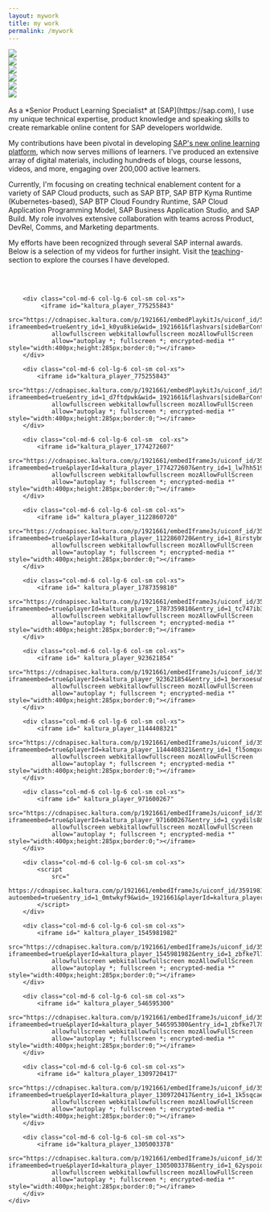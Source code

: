 ```yaml
---
layout: mywork
title: my work
permalink: /mywork
---
```


<div class="owl-carousel owl-theme">
    <div class="item">
        <img src="/assets/img/slider/1.jpeg">
    </div>
    <div class="item">
        <img src="/assets/img/slider/2.jpeg">
    </div>
    <div class="item">
        <img src="/assets/img/slider/3.jpeg">
    </div>
    <div class="item">
        <img src="/assets/img/slider/4.jpeg">
    </div>
    <div class="item">
        <img src="/assets/img/slider/5.jpeg">
    </div>
    <div class="item">
        <img src="/assets/img/slider/6.jpeg">
    </div>
</div>

<br>
As a *Senior Product Learning Specialist* at [SAP](https://sap.com), I use my unique technical expertise, product
knowledge and speaking skills to create remarkable online content for SAP developers worldwide.

My contributions have been pivotal in developing [SAP's new online learning platform](https://learning.sap.com), which
now serves millions of learners. I've produced an extensive array of digital materials, including hundreds of blogs,
course lessons, videos, and more, engaging over 200,000 active learners.

Currently, I'm focusing on creating technical enablement content for a variety of SAP Cloud products, such as SAP BTP,
SAP BTP Kyma Runtime (Kubernetes-based), SAP BTP Cloud Foundry Runtime, SAP Cloud Application Programming Model, SAP
Business Application Studio, and SAP Build. My role involves extensive collaboration with teams across Product, DevRel,
Comms, and Marketing departments.

My efforts have been recognized through several SAP internal awards. Below is a selection of my videos for further
insight. Visit the [teaching](/teaching)-section to explore the courses I have developed.

<br>
<br>

<div class="container text-center">
    <div class="row justify-content-center">

    
        <div class="col-md-6 col-lg-6 col-sm col-xs">
             <iframe id="kaltura_player_775255843"
                src="https://cdnapisec.kaltura.com/p/1921661/embedPlaykitJs/uiconf_id/54739572?iframeembed=true&entry_id=1_k0yu8kie&wid=_1921661&flashvars[sideBarContainer.plugin]=true&flashvars[sideBarContainer.position]=left&flashvars[sideBarContainer.clickToClose]=true&flashvars[chapters.plugin]=true&flashvars[chapters.layout]=vertical&flashvars[chapters.thumbnailRotator]=false&flashvars[streamSelector.plugin]=true&flashvars[EmbedPlayer.SpinnerTarget]=videoHolder&flashvars[dualScreen.plugin]=true&flashvars[hotspots.plugin]=true"
                allowfullscreen webkitallowfullscreen mozAllowFullScreen
                allow="autoplay *; fullscreen *; encrypted-media *" style="width:400px;height:285px;border:0;"></iframe>
        </div>

        <div class="col-md-6 col-lg-6 col-sm col-xs">
            <iframe id="kaltura_player_775255843"
                src="https://cdnapisec.kaltura.com/p/1921661/embedPlaykitJs/uiconf_id/54739572?iframeembed=true&entry_id=1_d7ftdpwk&wid=_1921661&flashvars[sideBarContainer.plugin]=true&flashvars[sideBarContainer.position]=left&flashvars[sideBarContainer.clickToClose]=true&flashvars[chapters.plugin]=true&flashvars[chapters.layout]=vertical&flashvars[chapters.thumbnailRotator]=false&flashvars[streamSelector.plugin]=true&flashvars[EmbedPlayer.SpinnerTarget]=videoHolder&flashvars[dualScreen.plugin]=true&flashvars[hotspots.plugin]=true"
                allowfullscreen webkitallowfullscreen mozAllowFullScreen
                allow="autoplay *; fullscreen *; encrypted-media *" style="width:400px;height:285px;border:0;"></iframe>
        </div>

        <div class="col-md-6 col-lg-6 col-sm  col-xs">
            <iframe id="kaltura_player_1774272607"
                src="https://cdnapisec.kaltura.com/p/1921661/embedIframeJs/uiconf_id/35919811/partner_id/1921661?iframeembed=true&playerId=kaltura_player_1774272607&entry_id=1_lw7hh519&wid=_1921661&flashvars[sideBarContainer.plugin]=true&flashvars[sideBarContainer.position]=left&flashvars[sideBarContainer.clickToClose]=true&flashvars[chapters.plugin]=true&flashvars[chapters.layout]=vertical&flashvars[chapters.thumbnailRotator]=false&flashvars[streamSelector.plugin]=true&flashvars[EmbedPlayer.SpinnerTarget]=videoHolder&flashvars[dualScreen.plugin]=true&flashvars[hotspots.plugin]=true"
                allowfullscreen webkitallowfullscreen mozAllowFullScreen
                allow="autoplay *; fullscreen *; encrypted-media *" style="width:400px;height:285px;border:0;"></iframe>
        </div>

        <div class="col-md-6 col-lg-6 col-sm col-xs">
            <iframe id=" kaltura_player_1122860720"
                src="https://cdnapisec.kaltura.com/p/1921661/embedIframeJs/uiconf_id/35919811/partner_id/1921661?iframeembed=true&playerId=kaltura_player_1122860720&entry_id=1_8irstybm&wid=_1921661&flashvars[sideBarContainer.plugin]=true&flashvars[sideBarContainer.position]=left&flashvars[sideBarContainer.clickToClose]=true&flashvars[chapters.plugin]=true&flashvars[chapters.layout]=vertical&flashvars[chapters.thumbnailRotator]=false&flashvars[streamSelector.plugin]=true&flashvars[EmbedPlayer.SpinnerTarget]=videoHolder&flashvars[dualScreen.plugin]=true&flashvars[hotspots.plugin]=true"
                allowfullscreen webkitallowfullscreen mozAllowFullScreen
                allow="autoplay *; fullscreen *; encrypted-media *" style="width:400px;height:285px;border:0;"></iframe>
        </div>

        <div class="col-md-6 col-lg-6 col-sm col-xs">
            <iframe id=" kaltura_player_1787359810"
                src="https://cdnapisec.kaltura.com/p/1921661/embedIframeJs/uiconf_id/35919811/partner_id/1921661?iframeembed=true&playerId=kaltura_player_1787359810&entry_id=1_tc747ib3&wid=_1921661&flashvars[sideBarContainer.plugin]=true&flashvars[sideBarContainer.position]=left&flashvars[sideBarContainer.clickToClose]=true&flashvars[chapters.plugin]=true&flashvars[chapters.layout]=vertical&flashvars[chapters.thumbnailRotator]=false&flashvars[streamSelector.plugin]=true&flashvars[EmbedPlayer.SpinnerTarget]=videoHolder&flashvars[dualScreen.plugin]=true&flashvars[hotspots.plugin]=true"
                allowfullscreen webkitallowfullscreen mozAllowFullScreen
                allow="autoplay *; fullscreen *; encrypted-media *" style="width:400px;height:285px;border:0;"></iframe>
        </div>

        <div class="col-md-6 col-lg-6 col-sm col-xs">
            <iframe id=" kaltura_player_923621854"
                src="https://cdnapisec.kaltura.com/p/1921661/embedIframeJs/uiconf_id/35919811/partner_id/1921661?iframeembed=true&playerId=kaltura_player_923621854&entry_id=1_berxoesu&wid=_1921661&flashvars[sideBarContainer.plugin]=true&flashvars[sideBarContainer.position]=left&flashvars[sideBarContainer.clickToClose]=true&flashvars[chapters.plugin]=true&flashvars[chapters.layout]=vertical&flashvars[chapters.thumbnailRotator]=false&flashvars[streamSelector.plugin]=true&flashvars[EmbedPlayer.SpinnerTarget]=videoHolder&flashvars[dualScreen.plugin]=true&flashvars[hotspots.plugin]=true"
                allowfullscreen webkitallowfullscreen mozAllowFullScreen
                allow="autoplay *; fullscreen *; encrypted-media *" style="width:400px;height:285px;border:0;"></iframe>
        </div>

        <div class="col-md-6 col-lg-6 col-sm col-xs">
            <iframe id=" kaltura_player_1144408321"
                src="https://cdnapisec.kaltura.com/p/1921661/embedIframeJs/uiconf_id/35919811/partner_id/1921661?iframeembed=true&playerId=kaltura_player_1144408321&entry_id=1_fl5omqxc&wid=_1921661&flashvars[sideBarContainer.plugin]=true&flashvars[sideBarContainer.position]=left&flashvars[sideBarContainer.clickToClose]=true&flashvars[chapters.plugin]=true&flashvars[chapters.layout]=vertical&flashvars[chapters.thumbnailRotator]=false&flashvars[streamSelector.plugin]=true&flashvars[EmbedPlayer.SpinnerTarget]=videoHolder&flashvars[dualScreen.plugin]=true&flashvars[hotspots.plugin]=true"
                allowfullscreen webkitallowfullscreen mozAllowFullScreen
                allow="autoplay *; fullscreen *; encrypted-media *" style="width:400px;height:285px;border:0;"></iframe>
        </div>

        <div class="col-md-6 col-lg-6 col-sm col-xs">
            <iframe id=" kaltura_player_971600267"
                src="https://cdnapisec.kaltura.com/p/1921661/embedIframeJs/uiconf_id/35919811/partner_id/1921661?iframeembed=true&playerId=kaltura_player_971600267&entry_id=1_cyydils8&wid=_1921661&flashvars[sideBarContainer.plugin]=true&flashvars[sideBarContainer.position]=left&flashvars[sideBarContainer.clickToClose]=true&flashvars[chapters.plugin]=true&flashvars[chapters.layout]=vertical&flashvars[chapters.thumbnailRotator]=false&flashvars[streamSelector.plugin]=true&flashvars[EmbedPlayer.SpinnerTarget]=videoHolder&flashvars[dualScreen.plugin]=true&flashvars[hotspots.plugin]=true"
                allowfullscreen webkitallowfullscreen mozAllowFullScreen
                allow="autoplay *; fullscreen *; encrypted-media *" style="width:400px;height:285px;border:0;"></iframe>
        </div>

        <div class="col-md-6 col-lg-6 col-sm col-xs">
            <script
                src="
            https://cdnapisec.kaltura.com/p/1921661/embedIframeJs/uiconf_id/35919811/partner_id/1921661?autoembed=true&entry_id=1_0mtwkyf9&wid=_1921661&playerId=kaltura_player_962082517&width=400&height=285&flashvars[sideBarContainer.plugin]=true&flashvars[sideBarContainer.position]=left&flashvars[sideBarContainer.clickToClose]=true&flashvars[chapters.plugin]=true&flashvars[chapters.layout]=vertical&flashvars[chapters.thumbnailRotator]=false&flashvars[streamSelector.plugin]=true&flashvars[EmbedPlayer.SpinnerTarget]=videoHolder&flashvars[dualScreen.plugin]=true&flashvars[hotspots.plugin]=true">
            </script>
        </div>

        <div class="col-md-6 col-lg-6 col-sm col-xs">
            <iframe id=" kaltura_player_1545981982"
                src="https://cdnapisec.kaltura.com/p/1921661/embedIframeJs/uiconf_id/35919811/partner_id/1921661?iframeembed=true&playerId=kaltura_player_1545981982&entry_id=1_zbfke7l7&wid=_1921661&flashvars[sideBarContainer.plugin]=true&flashvars[sideBarContainer.position]=left&flashvars[sideBarContainer.clickToClose]=true&flashvars[chapters.plugin]=true&flashvars[chapters.layout]=vertical&flashvars[chapters.thumbnailRotator]=false&flashvars[streamSelector.plugin]=true&flashvars[EmbedPlayer.SpinnerTarget]=videoHolder&flashvars[dualScreen.plugin]=true&flashvars[hotspots.plugin]=true"
                allowfullscreen webkitallowfullscreen mozAllowFullScreen
                allow="autoplay *; fullscreen *; encrypted-media *" style="width:400px;height:285px;border:0;"></iframe>
        </div>

        <div class="col-md-6 col-lg-6 col-sm col-xs">
            <iframe id=" kaltura_player_546595300"
                src="https://cdnapisec.kaltura.com/p/1921661/embedIframeJs/uiconf_id/35919811/partner_id/1921661?iframeembed=true&playerId=kaltura_player_546595300&entry_id=1_zbfke7l7&wid=_1921661&flashvars[sideBarContainer.plugin]=true&flashvars[sideBarContainer.position]=left&flashvars[sideBarContainer.clickToClose]=true&flashvars[chapters.plugin]=true&flashvars[chapters.layout]=vertical&flashvars[chapters.thumbnailRotator]=false&flashvars[streamSelector.plugin]=true&flashvars[EmbedPlayer.SpinnerTarget]=videoHolder&flashvars[dualScreen.plugin]=true&flashvars[hotspots.plugin]=true"
                allowfullscreen webkitallowfullscreen mozAllowFullScreen
                allow="autoplay *; fullscreen *; encrypted-media *" style="width:400px;height:285px;border:0;"></iframe>
        </div>

        <div class="col-md-6 col-lg-6 col-sm col-xs">
            <iframe id=" kaltura_player_1309720417"
                src="https://cdnapisec.kaltura.com/p/1921661/embedIframeJs/uiconf_id/35919811/partner_id/1921661?iframeembed=true&playerId=kaltura_player_1309720417&entry_id=1_1k5sqcae&wid=_1921661&flashvars[sideBarContainer.plugin]=true&flashvars[sideBarContainer.position]=left&flashvars[sideBarContainer.clickToClose]=true&flashvars[chapters.plugin]=true&flashvars[chapters.layout]=vertical&flashvars[chapters.thumbnailRotator]=false&flashvars[streamSelector.plugin]=true&flashvars[EmbedPlayer.SpinnerTarget]=videoHolder&flashvars[dualScreen.plugin]=true&flashvars[hotspots.plugin]=true"
                allowfullscreen webkitallowfullscreen mozAllowFullScreen
                allow="autoplay *; fullscreen *; encrypted-media *" style="width:400px;height:285px;border:0;"></iframe>
        </div>

        <div class="col-md-6 col-lg-6 col-sm col-xs">
            <iframe id="kaltura_player_1305003378"
                src="https://cdnapisec.kaltura.com/p/1921661/embedIframeJs/uiconf_id/35919811/partner_id/1921661?iframeembed=true&playerId=kaltura_player_1305003378&entry_id=1_62yspoiq&wid=_1921661&flashvars[sideBarContainer.plugin]=true&flashvars[sideBarContainer.position]=left&flashvars[sideBarContainer.clickToClose]=true&flashvars[chapters.plugin]=true&flashvars[chapters.layout]=vertical&flashvars[chapters.thumbnailRotator]=false&flashvars[streamSelector.plugin]=true&flashvars[EmbedPlayer.SpinnerTarget]=videoHolder&flashvars[dualScreen.plugin]=true&flashvars[hotspots.plugin]=true"
                allowfullscreen webkitallowfullscreen mozAllowFullScreen
                allow="autoplay *; fullscreen *; encrypted-media *" style="width:400px;height:285px;border:0;"></iframe>
        </div>
    </div>


</div>